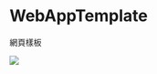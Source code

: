 # WebAppTemplate
網頁樣板


[<img src="https://leonpoipoi.visualstudio.com/_apis/public/build/definitions/a79ba7ca-87ae-408a-9ec5-d6be38b29824/2/badge"/>](https://leonpoipoi.visualstudio.com/WebAppTemplate/_build/index?definitionId=a79ba7ca-87ae-408a-9ec5-d6be38b29824)


